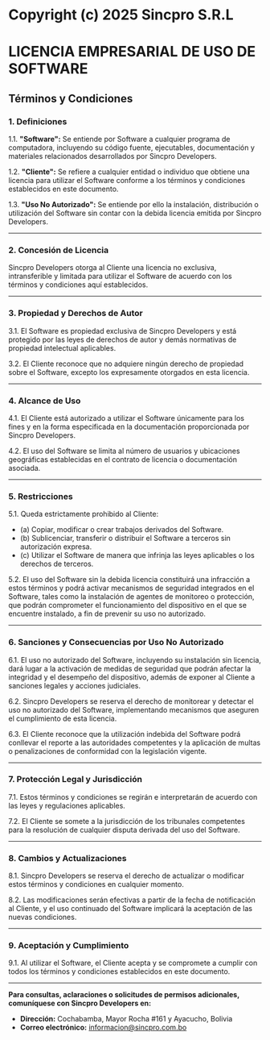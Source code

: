 # Copyright (c) 2025 Sincpro S.R.L

# LICENCIA EMPRESARIAL DE USO DE SOFTWARE

## Términos y Condiciones

### 1. Definiciones
1.1. **"Software":** Se entiende por Software a cualquier programa de computadora, incluyendo su código fuente, ejecutables, documentación y materiales relacionados desarrollados por Sincpro Developers.

1.2. **"Cliente":** Se refiere a cualquier entidad o individuo que obtiene una licencia para utilizar el Software conforme a los términos y condiciones establecidos en este documento.

1.3. **"Uso No Autorizado":** Se entiende por ello la instalación, distribución o utilización del Software sin contar con la debida licencia emitida por Sincpro Developers.

---

### 2. Concesión de Licencia
Sincpro Developers otorga al Cliente una licencia no exclusiva, intransferible y limitada para utilizar el Software de acuerdo con los términos y condiciones aquí establecidos.

---

### 3. Propiedad y Derechos de Autor
3.1. El Software es propiedad exclusiva de Sincpro Developers y está protegido por las leyes de derechos de autor y demás normativas de propiedad intelectual aplicables.

3.2. El Cliente reconoce que no adquiere ningún derecho de propiedad sobre el Software, excepto los expresamente otorgados en esta licencia.

---

### 4. Alcance de Uso
4.1. El Cliente está autorizado a utilizar el Software únicamente para los fines y en la forma especificada en la documentación proporcionada por Sincpro Developers.

4.2. El uso del Software se limita al número de usuarios y ubicaciones geográficas establecidas en el contrato de licencia o documentación asociada.

---

### 5. Restricciones
5.1. Queda estrictamente prohibido al Cliente:
- (a) Copiar, modificar o crear trabajos derivados del Software.
- (b) Sublicenciar, transferir o distribuir el Software a terceros sin autorización expresa.
- (c) Utilizar el Software de manera que infrinja las leyes aplicables o los derechos de terceros.

5.2. El uso del Software sin la debida licencia constituirá una infracción a estos términos y podrá activar mecanismos de seguridad integrados en el Software, tales como la instalación de agentes de monitoreo o protección, que podrán comprometer el funcionamiento del dispositivo en el que se encuentre instalado, a fin de prevenir su uso no autorizado.

---

### 6. Sanciones y Consecuencias por Uso No Autorizado
6.1. El uso no autorizado del Software, incluyendo su instalación sin licencia, dará lugar a la activación de medidas de seguridad que podrán afectar la integridad y el desempeño del dispositivo, además de exponer al Cliente a sanciones legales y acciones judiciales.

6.2. Sincpro Developers se reserva el derecho de monitorear y detectar el uso no autorizado del Software, implementando mecanismos que aseguren el cumplimiento de esta licencia.

6.3. El Cliente reconoce que la utilización indebida del Software podrá conllevar el reporte a las autoridades competentes y la aplicación de multas o penalizaciones de conformidad con la legislación vigente.

---

### 7. Protección Legal y Jurisdicción
7.1. Estos términos y condiciones se regirán e interpretarán de acuerdo con las leyes y regulaciones aplicables.

7.2. El Cliente se somete a la jurisdicción de los tribunales competentes para la resolución de cualquier disputa derivada del uso del Software.

---

### 8. Cambios y Actualizaciones
8.1. Sincpro Developers se reserva el derecho de actualizar o modificar estos términos y condiciones en cualquier momento.

8.2. Las modificaciones serán efectivas a partir de la fecha de notificación al Cliente, y el uso continuado del Software implicará la aceptación de las nuevas condiciones.

---

### 9. Aceptación y Cumplimiento
9.1. Al utilizar el Software, el Cliente acepta y se compromete a cumplir con todos los términos y condiciones establecidos en este documento.

---

**Para consultas, aclaraciones o solicitudes de permisos adicionales, comuníquese con Sincpro Developers en:**

- **Dirección:** Cochabamba, Mayor Rocha #161 y Ayacucho, Bolivia  
- **Correo electrónico:** informacion@sincpro.com.bo
